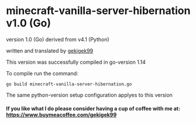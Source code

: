 # minecraft-vanilla-server-hibernation v1.0 (Go)
version 1.0 (Go) derived from v4.1 (Python)

written and translated by [gekigek99](https://github.com/gekigek99/minecraft-vanilla-server-hibernation)<br/>

This version was successfully compiled in go-version 1.14

To compile run the command:
```
go build minecraft-vanilla-server-hibernation.go
```
The same python-version setup configuration applyes to this version

#### If you like what I do please consider having a cup of coffee with me at: https://www.buymeacoffee.com/gekigek99

